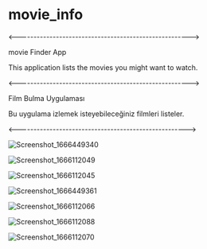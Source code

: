 # movie_info

<------------------------------------------------------>

movie Finder App

This application lists the movies you might want to watch.

<------------------------------------------------------>

Film Bulma Uygulaması

Bu uygulama izlemek isteyebileceğiniz filmleri listeler.


<----------------------------------------------------->




![Screenshot_1666449340](https://user-images.githubusercontent.com/45879059/197345033-7fb03527-eeaa-4b90-a2da-221feed70d65.png)




![Screenshot_1666112049](https://user-images.githubusercontent.com/45879059/196495852-9f378218-a3c3-4281-b37f-b03101fe1cd3.png)



![Screenshot_1666112045](https://user-images.githubusercontent.com/45879059/196495839-2b777e48-ca18-4748-8dac-ec1306f78fe7.png)


![Screenshot_1666449361](https://user-images.githubusercontent.com/45879059/197345043-f35b73b4-9535-4e57-9c8a-789b416fcbbc.png)




![Screenshot_1666112066](https://user-images.githubusercontent.com/45879059/196495908-f4ef0268-78f8-4510-a51b-cd65ca283393.png)



![Screenshot_1666112088](https://user-images.githubusercontent.com/45879059/196495955-149ec6f2-be0f-4d77-905e-ebfa6fabcd35.png)



![Screenshot_1666112070](https://user-images.githubusercontent.com/45879059/196495940-89284582-0db7-459a-a52f-a4706a548837.png)
